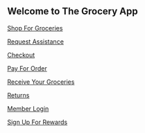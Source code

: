 ## Welcome to The Grocery App

[Shop For Groceries](Shop-For-Groceries.html)

[Request Assistance](Request-Assistance.html)

[Checkout](Checkout.html)

[Pay For Order](Pay-For-Order.html)

[Receive Your Groceries](Receive-Your-Groceries.html)

[Returns](Returns.html)

[Member Login](Member-Login.html)

[Sign Up For Rewards](Sign-Up-For-Rewards.html)

<!-- You can use the [editor on GitHub](https://github.com/franaraque/grocery/edit/gh-pages/index.md) to maintain and preview the content for your website in Markdown files.

Whenever you commit to this repository, GitHub Pages will run [Jekyll](https://jekyllrb.com/) to rebuild the pages in your site, from the content in your Markdown files.

### Markdown

Markdown is a lightweight and easy-to-use syntax for styling your writing. It includes conventions for

```markdown
Syntax highlighted code block

# Header 1
## Header 2
### Header 3

- Bulleted
- List

1. Numbered
2. List

**Bold** and _Italic_ and `Code` text

[Link](url) and ![Image](src)
```

For more details see [GitHub Flavored Markdown](https://guides.github.com/features/mastering-markdown/).

### Jekyll Themes

Your Pages site will use the layout and styles from the Jekyll theme you have selected in your [repository settings](https://github.com/franaraque/grocery/settings). The name of this theme is saved in the Jekyll `_config.yml` configuration file.

### Support or Contact

Having trouble with Pages? Check out our [documentation](https://docs.github.com/categories/github-pages-basics/) or [contact support](https://support.github.com/contact) and we’ll help you sort it out. -->
